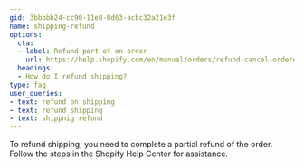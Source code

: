 ```yaml
---
gid: 3bbbbb24-cc90-11e8-8d63-acbc32a21e3f
name: shipping-refund
options:
  cta:
  - label: Refund part of an order
    url: https://help.shopify.com/en/manual/orders/refund-cancel-order#refund-an-order
  headings:
  - How do I refund shipping?
type: faq
user_queries:
- text: refund on shipping
- text: refund shipping
- text: shippnig refund
---
```


To refund shipping, you need to complete a partial refund of the order. Follow the steps in the Shopify Help Center for assistance.
